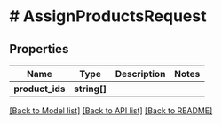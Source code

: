 # # AssignProductsRequest

## Properties

Name | Type | Description | Notes
------------ | ------------- | ------------- | -------------
**product_ids** | **string[]** |  |

[[Back to Model list]](../../README.md#models) [[Back to API list]](../../README.md#endpoints) [[Back to README]](../../README.md)
